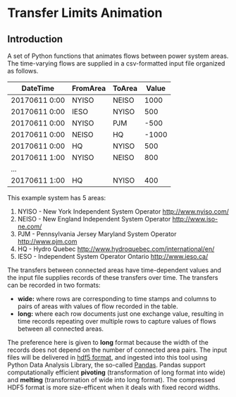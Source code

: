# Transfer Limits Animation
## Introduction
A set of Python functions that animates flows between power system areas. The time-varying flows are supplied in a csv-formatted input file organized as follows.

DateTime | FromArea | ToArea | Value
---------|----------|--------|-------
20170611 0:00 | NYISO | NEISO | 1000
20170611 0:00 | IESO | NYISO | 500
20170611 0:00 | NYISO | PJM | -500
20170611 0:00 | NEISO | HQ | -1000
20170611 0:00 | HQ | NYISO | 500
20170611 1:00 | NYISO | NEISO | 800
... |
20170611 1:00 | HQ | NYISO | 400

This example system has 5 areas:
1. NYISO - New York Independent System Operator http://www.nyiso.com/
1. NEISO - New England Independent System Operator http://www.iso-ne.com/
1. PJM - Pennsylvania Jersey Maryland System Operator
http://www.pjm.com
1. HQ - Hydro Quebec http://www.hydroquebec.com/international/en/
1. IESO - Independent System Operator Ontario http://www.ieso.ca/

The transfers between connected areas have time-dependent values and the input file supplies records of these transfers over time. The transfers can be recorded in two formats:
* **wide:** where rows are corresponding to time stamps and columns to pairs of areas with values of flow recorded in the table.
* **long:** where each row documents just one exchange value, resulting in time records repeating over multiple rows to capture values of flows between all connected areas.

The preference here is given to **long** format because the width of the records does not depend on the number of connected area pairs. The input files will be delivered in [hdf5 format](http://support.hdfgroup.org/HDF5/), and ingested into this tool using Python Data Analysis Library, the so-called [Pandas](http://pandas.pydata.org/). Pandas support computationally efficient **pivoting** (transformation of long format into wide) and **melting** (transformation of wide into long format). The compressed HDF5 format is more size-efficent when it deals with fixed record widths.
